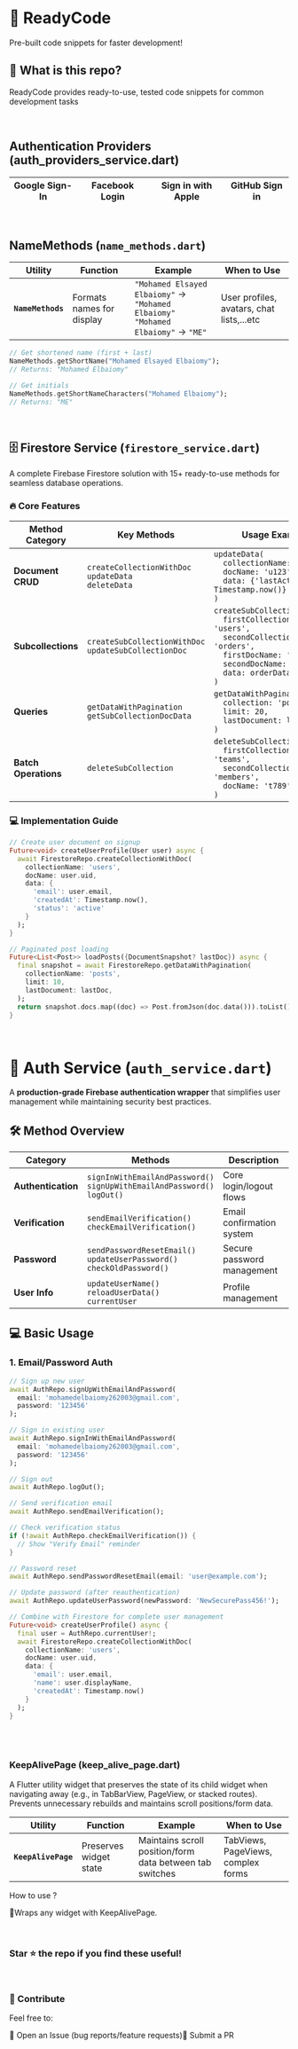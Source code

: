 # 🚀 ReadyCode
Pre-built code snippets for faster development!

## 📌 What is this repo?
ReadyCode provides ready-to-use, tested code snippets for common development tasks

<br>

## Authentication Providers (auth_providers_service.dart)

| **Google Sign-In** | **Facebook Login** | **Sign in with Apple** | **GitHub Sign in** |
|--------------------|--------------------|------------------------|---------------------

<br>

## **NameMethods** (`name_methods.dart`)

| Utility | Function | Example | When to Use |
|---------|----------|---------|-------------|
| **`NameMethods`** | Formats names for display | `"Mohamed Elsayed Elbaiomy"` → `"Mohamed Elbaiomy"`<br>`"Mohamed Elbaiomy"` → `"ME"` | User profiles, avatars, chat lists,...etc |

```dart
// Get shortened name (first + last)
NameMethods.getShortName("Mohamed Elsayed Elbaiomy"); 
// Returns: "Mohamed Elbaiomy"

// Get initials
NameMethods.getShortNameCharacters("Mohamed Elbaiomy");
// Returns: "ME"
```
<br>

## 🗄️ **Firestore Service** (`firestore_service.dart`)

A complete Firebase Firestore solution with 15+ ready-to-use methods for seamless database operations.

### 🔥 **Core Features**

| Method Category | Key Methods | Usage Example | Best For |
|-----------------|-------------|---------------|----------|
| **Document CRUD** | `createCollectionWithDoc` <br> `updateData` <br> `deleteData` | ``updateData(``<br>``  collectionName: 'users',``<br>``  docName: 'u123',``<br>``  data: {'lastActive': Timestamp.now()}``<br>``)`` | User profiles, app settings |
| **Subcollections** | `createSubCollectionWithDoc`<br>`updateSubCollectionDoc` | ``createSubCollectionWithDoc(``<br>``  firstCollectionName: 'users',``<br>``  secondCollectionName: 'orders',``<br>``  firstDocName: 'u123',``<br>``  secondDocName: 'o456',``<br>``  data: orderData``<br>``)`` | Nested data (comments, orders) |
| **Queries** | `getDataWithPagination`<br>`getSubCollectionDocData` | ``getDataWithPagination(``<br>``  collection: 'posts',``<br>``  limit: 20,``<br>``  lastDocument: lastDoc``<br>``)`` | Infinite scroll, feeds |
| **Batch Operations** | `deleteSubCollection` | ``deleteSubCollection(``<br>``  firstCollectionName: 'teams',``<br>``  secondCollectionName: 'members',``<br>``  docName: 't789'``<br>``)`` | Data cleanup |

### 💻 **Implementation Guide**

```dart
// Create user document on signup
Future<void> createUserProfile(User user) async {
  await FirestoreRepo.createCollectionWithDoc(
    collectionName: 'users',
    docName: user.uid,
    data: {
      'email': user.email,
      'createdAt': Timestamp.now(),
      'status': 'active'
    }
  );
}

// Paginated post loading
Future<List<Post>> loadPosts({DocumentSnapshot? lastDoc}) async {
  final snapshot = await FirestoreRepo.getDataWithPagination(
    collectionName: 'posts',
    limit: 10,
    lastDocument: lastDoc,
  );
  return snapshot.docs.map((doc) => Post.fromJson(doc.data())).toList();
}
```

<br>

# 🔐 Auth Service (`auth_service.dart`)

A **production-grade Firebase authentication wrapper** that simplifies user management while maintaining security best practices.

## 🛠 Method Overview

| Category | Methods | Description |
|----------|---------|-------------|
| **Authentication** | `signInWithEmailAndPassword()`<br>`signUpWithEmailAndPassword()`<br>`logOut()` | Core login/logout flows |
| **Verification** | `sendEmailVerification()`<br>`checkEmailVerification()` | Email confirmation system |
| **Password** | `sendPasswordResetEmail()`<br>`updateUserPassword()`<br>`checkOldPassword()` | Secure password management |
| **User Info** | `updateUserName()`<br>`reloadUserData()`<br>`currentUser` | Profile management |

## 💻 Basic Usage

### 1. Email/Password Auth
```dart
// Sign up new user
await AuthRepo.signUpWithEmailAndPassword(
  email: 'mohamedelbaiomy262003@gmail.com',
  password: '123456'
);

// Sign in existing user
await AuthRepo.signInWithEmailAndPassword(
  email: 'mohamedelbaiomy262003@gmail.com',
  password: '123456'
);

// Sign out
await AuthRepo.logOut();

// Send verification email
await AuthRepo.sendEmailVerification();

// Check verification status
if (!await AuthRepo.checkEmailVerification()) {
  // Show "Verify Email" reminder
}

// Password reset
await AuthRepo.sendPasswordResetEmail(email: 'user@example.com');

// Update password (after reauthentication)
await AuthRepo.updateUserPassword(newPassword: 'NewSecurePass456!');

// Combine with Firestore for complete user management
Future<void> createUserProfile() async {
  final user = AuthRepo.currentUser!;
  await FirestoreRepo.createCollectionWithDoc(
    collectionName: 'users',
    docName: user.uid,
    data: {
      'email': user.email,
      'name': user.displayName,
      'createdAt': Timestamp.now()
    }
  );
}

```

<br>


<br>

### KeepAlivePage (keep_alive_page.dart)
A Flutter utility widget that preserves the state of its child widget when navigating away (e.g., in TabBarView, PageView, or stacked routes). Prevents unnecessary rebuilds and maintains scroll positions/form data.

| Utility | Function | Example | When to Use |
|---------|----------|---------|-------------|
| **`KeepAlivePage`** | Preserves widget state | Maintains scroll position/form data between tab switches | TabViews, PageViews, complex forms |

How to use ?

🔹Wraps any widget with KeepAlivePage.

<br>

### Star ⭐ the repo if you find these useful!

<br>

### 🤝 Contribute
Feel free to:

🔹 Open an Issue (bug reports/feature requests)🔹 Submit a PR

